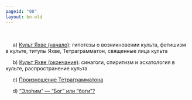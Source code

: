 ```yaml
---
pageid: "08"
layout: bn-old
---
```


 



<p>     a) <a href="08a.htm">Культ Яхве (начало)</a>: гипотезы о возникновении культа, фетишизм в культе, титулы Яхве, Тетраграмматон, священные лица культа<br />
</p>
<p>     b) <a href="08b.htm">Культ Яхве (окончание)</a>: синагоги, спиритизм и эсхатология в культе, распространение культа<br />
</p>
<p>     c) <a href="jhvh.htm">Произношение Тетраграмматона</a><br />
</p>
<p>     d) <a href="elohim.htm">“Элоhим” — “Бог” или “боги”?</a><br />
</p>

